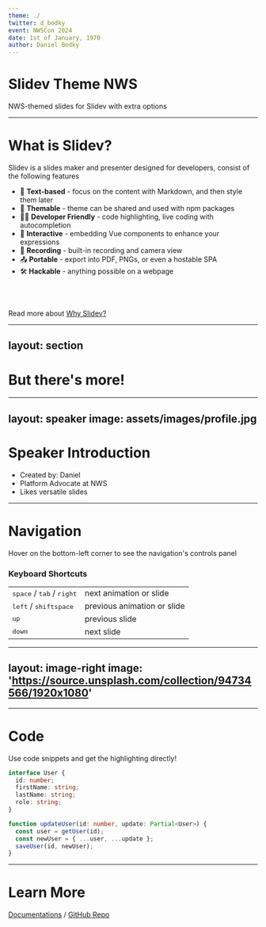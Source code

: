 ```yaml
---
theme: ./
twitter: d_bodky
event: NWSCon 2024
date: 1st of January, 1970
author: Daniel Bodky
---
```


# Slidev Theme NWS

NWS-themed slides for Slidev with extra options

---

# What is Slidev?

Slidev is a slides maker and presenter designed for developers, consist of the following features

- 📝 **Text-based** - focus on the content with Markdown, and then style them later
- 🎨 **Themable** - theme can be shared and used with npm packages
- 🧑‍💻 **Developer Friendly** - code highlighting, live coding with autocompletion
- 🤹 **Interactive** - embedding Vue components to enhance your expressions
- 🎥 **Recording** - built-in recording and camera view
- 📤 **Portable** - export into PDF, PNGs, or even a hostable SPA
- 🛠 **Hackable** - anything possible on a webpage

<br>
<br>

Read more about [Why Slidev?](https://sli.dev/guide/why)

---
layout: section
---

# But there's more!

---
layout: speaker
image: assets/images/profile.jpg 
---

# Speaker Introduction

- Created by: Daniel
- Platform Advocate at NWS
- Likes versatile slides

---

# Navigation

Hover on the bottom-left corner to see the navigation's controls panel

### Keyboard Shortcuts

|                                                      |                             |
| ---------------------------------------------------- | --------------------------- |
| <kbd>space</kbd> / <kbd>tab</kbd> / <kbd>right</kbd> | next animation or slide     |
| <kbd>left</kbd> / <kbd>shift</kbd><kbd>space</kbd>   | previous animation or slide |
| <kbd>up</kbd>                                        | previous slide              |
| <kbd>down</kbd>                                      | next slide                  |

---
layout: image-right
image: 'https://source.unsplash.com/collection/94734566/1920x1080'
---

---

# Code

Use code snippets and get the highlighting directly!

```ts
interface User {
  id: number;
  firstName: string;
  lastName: string;
  role: string;
}

function updateUser(id: number, update: Partial<User>) {
  const user = getUser(id);
  const newUser = { ...user, ...update };
  saveUser(id, newUser);
}
```

---

# Learn More

[Documentations](https://sli.dev) / [GitHub Repo](https://github.com/slidevjs/slidev)
